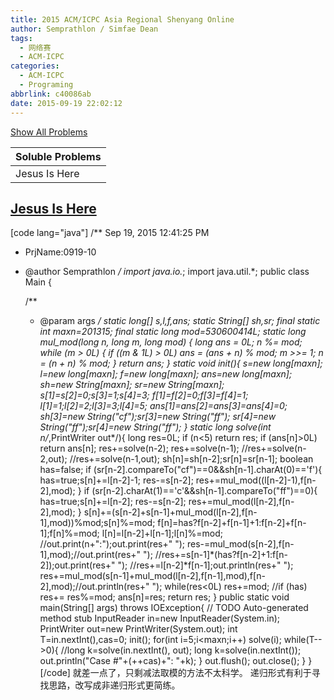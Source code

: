 ```yaml
---
title: 2015 ACM/ICPC Asia Regional Shenyang Online
author: Semprathlon / Simfae Dean
tags:
  - 网络赛
  - ACM-ICPC
categories:
  - ACM-ICPC
  - Programing
abbrlink: c40086ab
date: 2015-09-19 22:02:12
---
```

[Show All Problems](http://acm.hdu.edu.cn/search.php?field=problem&key=2015+ACM%2FICPC+Asia+Regional+Shenyang+Online&source=1&searchmode=source)

|Soluble Problems|
|---|
|Jesus Is Here|

[Jesus Is Here](http://acm.hdu.edu.cn/showproblem.php?pid=5459)
----
[code lang="java"]
/** Sep 19, 2015 12:41:25 PM
 * PrjName:0919-10
 * @author Semprathlon
 */
import java.io.*;
import java.util.*;
public class Main {

    /**
     * @param args
     */
    static long[] s,l,f,ans;
    static String[] sh,sr;
    final static int maxn=201315;
    final static long mod=530600414L;
    static long mul_mod(long n, long m, long mod) {
        long ans = 0L;
        n %= mod;
        while (m &gt; 0L) {
            if ((m &amp; 1L) &gt; 0L)
                ans = (ans + n) % mod;
            m &gt;&gt;= 1;
            n = (n + n) % mod;
        }
        return ans;
    }
    static void init(){
        s=new long[maxn];
        l=new long[maxn];
        f=new long[maxn];
        ans=new long[maxn];
        sh=new String[maxn];
        sr=new String[maxn];
        s[1]=s[2]=0;s[3]=1;s[4]=3;
        f[1]=f[2]=0;f[3]=f[4]=1;
        l[1]=1;l[2]=2;l[3]=3;l[4]=5;
        ans[1]=ans[2]=ans[3]=ans[4]=0;
        sh[3]=new String(&quot;cf&quot;);sr[3]=new String(&quot;ff&quot;);
        sr[4]=new String(&quot;ff&quot;);sr[4]=new String(&quot;ff&quot;);
    }
    static long solve(int n/*,PrintWriter out*/){
        long res=0L;
        if (n&lt;5) return res;
        if (ans[n]&gt;0L) return ans[n];
        res+=solve(n-2);
        res+=solve(n-1);
        //res+=solve(n-2,out);
        //res+=solve(n-1,out);
        sh[n]=sh[n-2];sr[n]=sr[n-1];
        boolean has=false;
        if (sr[n-2].compareTo(&quot;cf&quot;)==0&amp;&amp;sh[n-1].charAt(0)=='f'){
            has=true;s[n]+=l[n-2]-1;
            res-=s[n-2];
            res+=mul_mod((l[n-2]-1),f[n-2],mod);
        }
        if (sr[n-2].charAt(1)=='c'&amp;&amp;sh[n-1].compareTo(&quot;ff&quot;)==0){
            has=true;s[n]+=l[n-2];
            res-=s[n-2];
            res+=mul_mod(l[n-2],f[n-2],mod);
        }
        s[n]+=(s[n-2]+s[n-1]+mul_mod(l[n-2],f[n-1],mod))%mod;s[n]%=mod;
        f[n]=has?f[n-2]+f[n-1]+1:f[n-2]+f[n-1];f[n]%=mod;
        l[n]=l[n-2]+l[n-1];l[n]%=mod;
        //out.print(n+&quot;:&quot;);out.print(res+&quot; &quot;);
        res-=mul_mod(s[n-2],f[n-1],mod);//out.print(res+&quot; &quot;);
        //res+=s[n-1]*(has?f[n-2]+1:f[n-2]);out.print(res+&quot; &quot;);
        //res+=l[n-2]*f[n-1];out.println(res+&quot; &quot;);
        res+=mul_mod(s[n-1]+mul_mod(l[n-2],f[n-1],mod),f[n-2],mod);//out.println(res+&quot; &quot;);
        while(res&lt;0L) res+=mod;
        //if (has) res+=
        res%=mod;
        ans[n]=res;
        return res;
    }
    public static void main(String[] args) throws IOException{
        // TODO Auto-generated method stub
        InputReader in=new InputReader(System.in);
        PrintWriter out=new PrintWriter(System.out);
        int T=in.nextInt(),cas=0;
        init();
        for(int i=5;i&lt;maxn;i++)
            solve(i);
        while(T--&gt;0){
            //long k=solve(in.nextInt(), out);
            long k=solve(in.nextInt());
            out.println(&quot;Case #&quot;+(++cas)+&quot;: &quot;+k);
        }
        out.flush();
        out.close();
    }
}
[/code]
就差一点了，只剩减法取模的方法不太科学。
递归形式有利于寻找思路，改写成非递归形式更简练。